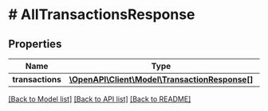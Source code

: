 # # AllTransactionsResponse

## Properties

Name | Type | Description | Notes
------------ | ------------- | ------------- | -------------
**transactions** | [**\OpenAPI\Client\Model\TransactionResponse[]**](TransactionResponse.md) |  |

[[Back to Model list]](../../README.md#models) [[Back to API list]](../../README.md#endpoints) [[Back to README]](../../README.md)
